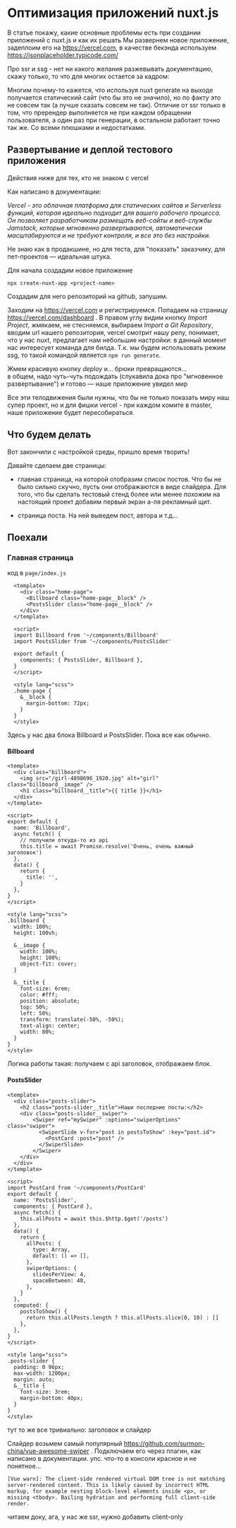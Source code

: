 # Оптимизация приложений nuxt.js

В статье покажу, какие основные проблемы есть при создании приложений с nuxt.js и как их решать
Мы развернем новое приложение, задеплоим его на https://vercel.com, в качестве бекэнда используем https://jsonplaceholder.typicode.com/

Про ssr и ssg - нет ни какого желания разжевывать документацию, скажу только, то что для многих остается за кадром:

Многим почему-то кажется, что используя nuxt generate на выходе получается статический сайт (что бы это не значило), 
но по факту это не совсем так (а лучше сказать совсем не так). Отличие от ssr только в том, что пререндер выполняется не 
при каждом обращении пользователя, а один раз при генерации, в остальном работает точно так же. Со всеми плюшками и 
недостатками.

## Развертывание и деплой тестового приложения
Действия ниже для тех, кто не знаком с vercel

Как написано в документации:

_Vercel - это облачная платформа для статических сайтов и Serverless функций, которая идеально подходит для вашего рабочего процесса. Он позволяет разработчикам размещать веб-сайты и веб-службы Jamstack, которые мгновенно развертываются, автоматически масштабируются и не требуют контроля, и все это без настройки._

Не знаю как в продакшине, но для теста, для "показать" заказчику, для пет-проектов — идеальная штука.


Для начала создадим новое приложение

```npx create-nuxt-app <project-name>```

Создадим для него репозиторий на github, запушим.

Заходим на https://vercel.com и регистрируемся. Попадаем на страницу https://vercel.com/dashboard
. В правом углу видим кнопку *Import Project*, жмякаем, не стесняемся, выбираем *Import a Git Repository*, 
вводим url нашего репозитория, vercel смотрит нашу репу, понимает, что у нас nuxt, предлагает нам небольшие настройки:
в данный момент нас интересует команда для билда. Т.к. мы будем использовать режим ssg, то такой командой является `npm run generate`.

Жмем красивую кнопку *deploy* и... брюки превращаются...  
в общем, надо чуть-чуть подождать (слукавила дока про "мгновенное развертывание") и готово — наше приложение увидел мир

Все эти телодвижения были нужны, что бы не только показать миру наш супер проект, но и для фишки vercel - 
при каждом комите в master, наше приложение будет пересобираться.

## Что будем делать

Вот закончили с настройкой среды, пришло время творить!

Давайте сделаем две страницы:
- главная страница, на которой отобразим список постов. Что бы не было сильно скучно, пусть они отображаются в виде 
слайдера. Для того, что бы сделать тестовый стенд более или менее похожим на настоящий проект добавим первый экран а-ля рекламный щит.
  
- страница поста. На ней выведем пост, автора и т.д...

## Поехали

### Главная страница

код в `page/index.js`
```vue
  <template>
    <div class="home-page">
      <Billboard class="home-page__block" />
      <PostsSlider class="home-page__block" />
    </div>
  </template>
  
  <script>
  import Billboard from '~/components/Billboard'
  import PostsSlider from '~/components/PostsSlider'
  
  export default {
    components: { PostsSlider, Billboard },
  }
  </script>
  
  <style lang="scss">
  .home-page {
    &__block {
      margin-bottom: 72px;
    }
  }
  </style>
```

Здесь у нас два блока Billboard и PostsSlider. Пока все как обычно.

#### Billboard

```vue
<template>
  <div class="billboard">
    <img src="/girl-4898696_1920.jpg" alt="girl" class="billboard__image" />
    <h1 class="billboard__title">{{ title }}</h1>
  </div>
</template>

<script>
export default {
  name: 'Billboard',
  async fetch() {
    // получили откуда-то из api
    this.title = await Promise.resolve('Очень, очень важный заголовок')
  },
  data() {
    return {
      title: '',
    }
  },
}
</script>

<style lang="scss">
.billboard {
  width: 100%;
  height: 100vh;

  &__image {
    width: 100%;
    height: 100%;
    object-fit: cover;
  }

  &__title {
    font-size: 6rem;
    color: #fff;
    position: absolute;
    top: 50%;
    left: 50%;
    transform: translate(-50%, -50%);
    text-align: center;
    width: 80%;
  }
}
</style>
```

Логика работы такая: получаем с api заголовок, отображаем блок.


#### PostsSlider

```vue
<template>
  <div class="posts-slider">
    <h2 class="posts-slider__title">Наши последние посты:</h2>
    <div class="posts-slider__swiper">
        <Swiper ref="mySwiper" :options="swiperOptions" class="swiper">
          <SwiperSlide v-for="post in postsToShow" :key="post.id">
            <PostCard :post="post" />
          </SwiperSlide>
        </Swiper>
    </div>
  </div>
</template>

<script>
import PostCard from '~/components/PostCard'
export default {
  name: 'PostsSlider',
  components: { PostCard },
  async fetch() {
    this.allPosts = await this.$http.$get('/posts')
  },
  data() {
    return {
      allPosts: {
        type: Array,
        default: () => [],
      },
      swiperOptions: {
        slidesPerView: 4,
        spaceBetween: 40,
      },
    }
  },
  computed: {
    postsToShow() {
      return this.allPosts.length ? this.allPosts.slice(0, 10) : []
    },
  },
}
</script>

<style lang="scss">
.posts-slider {
  padding: 0 96px;
  max-width: 1200px;
  margin: auto;
  &__title {
    font-size: 3rem;
    margin-bottom: 40px;
  }
}
</style>
```

тут то же все тривиально: заголовок и слайдер

Слайдер возьмем самый популярный https://github.com/surmon-china/vue-awesome-swiper .
Подключаем его через плагин, как написано в документации.
упс. что-то в консоли красное и не понятное... 

```
[Vue warn]: The client-side rendered virtual DOM tree is not matching server-rendered content. This is likely caused by incorrect HTML markup, for example nesting block-level elements inside <p>, or missing <tbody>. Bailing hydration and performing full client-side render.
```

читаем доку, ага, у нас же ssr, нужно добавить client-only
